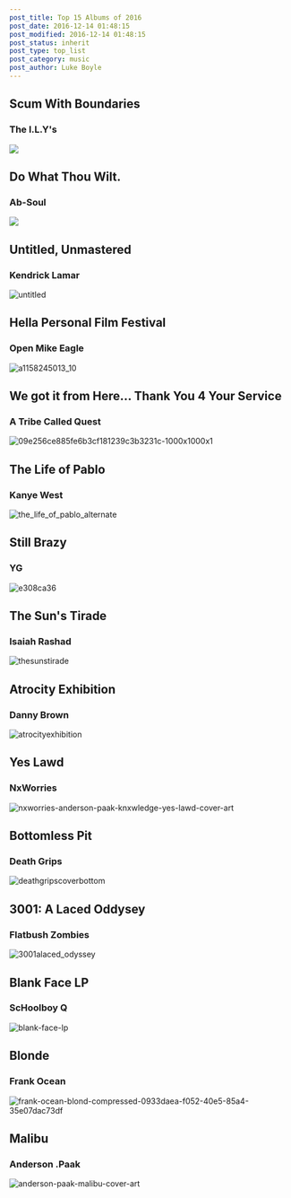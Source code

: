 ```yaml
---
post_title: Top 15 Albums of 2016
post_date: 2016-12-14 01:48:15
post_modified: 2016-12-14 01:48:15
post_status: inherit
post_type: top_list
post_category: music
post_author: Luke Boyle
---
```


## Scum With Boundaries

### The I.L.Y's

![](/blog-posts/images/scum-with-boundaries.jpg)

## Do What Thou Wilt.

### Ab-Soul

![](/blog-posts/images/dwtw.jpg)

## Untitled, Unmastered

### Kendrick Lamar

![untitled](/blog-posts/images/untitled.jpg)

## Hella Personal Film Festival

### Open Mike Eagle

![a1158245013_10](/blog-posts/images/hella-personal.jpg)

## We got it from Here... Thank You 4 Your Service

### A Tribe Called Quest

![09e256ce885fe6b3cf181239c3b3231c-1000x1000x1](/blog-posts/images/atcq.png)

## The Life of Pablo

### Kanye West

![the_life_of_pablo_alternate](/blog-posts/images/tlop.jpeg)

## Still Brazy

### YG

![e308ca36](/blog-posts/images/still-brazy.jpg)

## The Sun's Tirade

### Isaiah Rashad

![thesunstirade](/blog-posts/images/tirade.jpg)

## Atrocity Exhibition

### Danny Brown

![atrocityexhibition](/blog-posts/images/atrocity.jpg)

## Yes Lawd

### NxWorries

![nxworries-anderson-paak-knxwledge-yes-lawd-cover-art](/blog-posts/images/yes-lawd.jpg)

## Bottomless Pit

### Death Grips

![deathgripscoverbottom](/blog-posts/images/bottomless.jpg)

## 3001: A Laced Oddysey

### Flatbush Zombies

![3001alaced_odyssey](/blog-posts/images/laced-odyssey.jpg)

## Blank Face LP

### ScHoolboy Q

![blank-face-lp](/blog-posts/images/blank-face.jpg)

## Blonde

### Frank Ocean

![frank-ocean-blond-compressed-0933daea-f052-40e5-85a4-35e07dac73df](/blog-posts/images/blonde.jpg)

## Malibu

### Anderson .Paak

![anderson-paak-malibu-cover-art](/blog-posts/images/malibu.jpeg)
